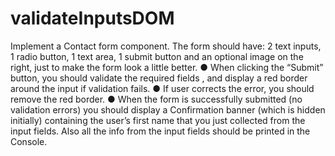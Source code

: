 # validateInputsDOM
 Implement a Contact form component. 
 The form should have: 2 text inputs, 1 radio button, 1 text area, 1 submit button and an optional image on the right, just to make the form look a little better. 
 ● When clicking the “Submit” button, you should validate the required fields , and display a red border around the input if validation fails. 
 ● If user corrects the error, you should remove the red border. 
 ● When the form is successfully submitted (no validation errors) you should display a Confirmation banner (which is hidden initially) containing the user’s first name that you just collected from the input fields. Also all the info from the input fields should be printed in the Console.
